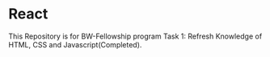# React
This Repository is for BW-Fellowship program
Task 1: Refresh Knowledge of HTML, CSS and Javascript(Completed).
